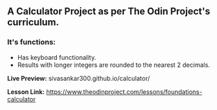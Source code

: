 ## **A Calculator Project** as per The Odin Project's curriculum.

### It's functions:
- Has keyboard functionality.
- Results with longer integers are rounded to the nearest 2 decimals.

**Live Preview:** sivasankar300.github.io/calculator/

**Lesson Link:** https://www.theodinproject.com/lessons/foundations-calculator



